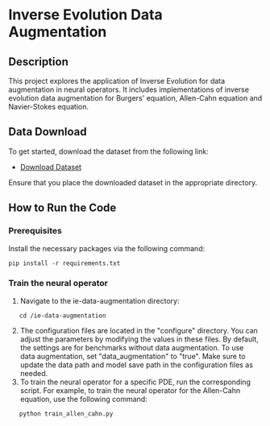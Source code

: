 # Inverse Evolution Data Augmentation

## Description
This project explores the application of Inverse Evolution for data augmentation in neural operators. It includes implementations of inverse evolution data augmentation for Burgers' equation, Allen-Cahn equation and Navier-Stokes equation.

## Data Download

To get started, download the dataset from the following link:

- [Download Dataset](https://connectpolyu-my.sharepoint.com/:f:/g/personal/19099128r_connect_polyu_hk/EvmxMlaEw5FIp_qnCnvWanUBW_0CejtzSYcCQXxb8YuROg?e=ns3gSO)

Ensure that you place the downloaded dataset in the appropriate directory.

## How to Run the Code

### Prerequisites

Install the necessary packages via the following command:
  ```
  pip install -r requirements.txt
  ```

### Train the neural operator
1. Navigate to the ie-data-augmentation directory:
```
   cd /ie-data-augmentation
```
2. The configuration files are located in the "configure" directory. You can adjust the parameters by modifying the values in these files. By default, the settings are for benchmarks without data augmentation. To use     
   data augmentation, set "data_augmentation" to "true". Make sure to update the data path and model save path in the configuration files as needed.
3. To train the neural operator for a specific PDE, run the corresponding script. For example, to train the neural operator for the Allen-Cahn equation, use the following command:
```
   python train_allen_cahn.py
```
